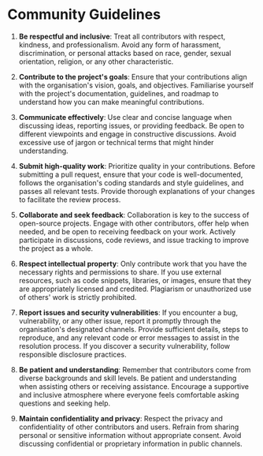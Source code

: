# Community Guidelines

1. **Be respectful and inclusive**: Treat all contributors with respect, kindness, and professionalism. Avoid any form of harassment, discrimination, or personal attacks based on race, gender, sexual orientation, religion, or any other characteristic.

2. **Contribute to the project's goals**: Ensure that your contributions align with the organisation's vision, goals, and objectives. Familiarise yourself with the project's documentation, guidelines, and roadmap to understand how you can make meaningful contributions.

3. **Communicate effectively**: Use clear and concise language when discussing ideas, reporting issues, or providing feedback. Be open to different viewpoints and engage in constructive discussions. Avoid excessive use of jargon or technical terms that might hinder understanding.

4. **Submit high-quality work**: Prioritize quality in your contributions. Before submitting a pull request, ensure that your code is well-documented, follows the organisation's coding standards and style guidelines, and passes all relevant tests. Provide thorough explanations of your changes to facilitate the review process.

5. **Collaborate and seek feedback**: Collaboration is key to the success of open-source projects. Engage with other contributors, offer help when needed, and be open to receiving feedback on your work. Actively participate in discussions, code reviews, and issue tracking to improve the project as a whole.

6. **Respect intellectual property**: Only contribute work that you have the necessary rights and permissions to share. If you use external resources, such as code snippets, libraries, or images, ensure that they are appropriately licensed and credited. Plagiarism or unauthorized use of others' work is strictly prohibited.

7. **Report issues and security vulnerabilities**: If you encounter a bug, vulnerability, or any other issue, report it promptly through the organisation's designated channels. Provide sufficient details, steps to reproduce, and any relevant code or error messages to assist in the resolution process. If you discover a security vulnerability, follow responsible disclosure practices.

8. **Be patient and understanding**: Remember that contributors come from diverse backgrounds and skill levels. Be patient and understanding when assisting others or receiving assistance. Encourage a supportive and inclusive atmosphere where everyone feels comfortable asking questions and seeking help.

9. **Maintain confidentiality and privacy**: Respect the privacy and confidentiality of other contributors and users. Refrain from sharing personal or sensitive information without appropriate consent. Avoid discussing confidential or proprietary information in public channels.